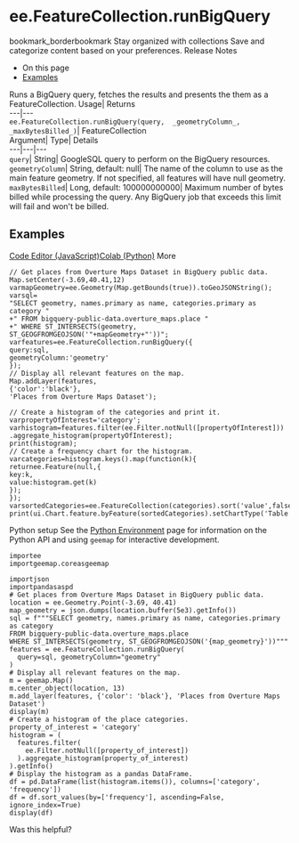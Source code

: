  
#  ee.FeatureCollection.runBigQuery 
bookmark_borderbookmark Stay organized with collections  Save and categorize content based on your preferences.
Release Notes 
  * On this page
  * [Examples](https://developers.google.com/earth-engine/apidocs/ee-featurecollection-runbigquery#examples)


Runs a BigQuery query, fetches the results and presents the them as a FeatureCollection. 
Usage| Returns  
---|---  
`ee.FeatureCollection.runBigQuery(query,  _geometryColumn_, _maxBytesBilled_)`| FeatureCollection  
Argument| Type| Details  
---|---|---  
`query`| String| GoogleSQL query to perform on the BigQuery resources.  
`geometryColumn`| String, default: null| The name of the column to use as the main feature geometry. If not specified, all features will have null geometry.  
`maxBytesBilled`| Long, default: 100000000000| Maximum number of bytes billed while processing the query. Any BigQuery job that exceeds this limit will fail and won't be billed.  
## Examples
[Code Editor (JavaScript)](https://developers.google.com/earth-engine/apidocs/ee-featurecollection-runbigquery#code-editor-javascript-sample)[Colab (Python)](https://developers.google.com/earth-engine/apidocs/ee-featurecollection-runbigquery#colab-python-sample) More
```
// Get places from Overture Maps Dataset in BigQuery public data.
Map.setCenter(-3.69,40.41,12)
varmapGeometry=ee.Geometry(Map.getBounds(true)).toGeoJSONString();
varsql=
"SELECT geometry, names.primary as name, categories.primary as category "
+" FROM bigquery-public-data.overture_maps.place "
+" WHERE ST_INTERSECTS(geometry, ST_GEOGFROMGEOJSON('"+mapGeometry+"'))";
varfeatures=ee.FeatureCollection.runBigQuery({
query:sql,
geometryColumn:'geometry'
});
// Display all relevant features on the map.
Map.addLayer(features,
{'color':'black'},
'Places from Overture Maps Dataset');

// Create a histogram of the categories and print it.
varpropertyOfInterest='category';
varhistogram=features.filter(ee.Filter.notNull([propertyOfInterest]))
.aggregate_histogram(propertyOfInterest);
print(histogram);
// Create a frequency chart for the histogram.
varcategories=histogram.keys().map(function(k){
returnee.Feature(null,{
key:k,
value:histogram.get(k)
});
});
varsortedCategories=ee.FeatureCollection(categories).sort('value',false);
print(ui.Chart.feature.byFeature(sortedCategories).setChartType('Table'));
```
Python setup
See the [ Python Environment](https://developers.google.com/earth-engine/guides/python_install) page for information on the Python API and using `geemap` for interactive development.
```
importee
importgeemap.coreasgeemap
```
```
importjson
importpandasaspd
# Get places from Overture Maps Dataset in BigQuery public data.
location = ee.Geometry.Point(-3.69, 40.41)
map_geometry = json.dumps(location.buffer(5e3).getInfo())
sql = f"""SELECT geometry, names.primary as name, categories.primary as category
FROM bigquery-public-data.overture_maps.place
WHERE ST_INTERSECTS(geometry, ST_GEOGFROMGEOJSON('{map_geometry}'))"""
features = ee.FeatureCollection.runBigQuery(
  query=sql, geometryColumn="geometry"
)
# Display all relevant features on the map.
m = geemap.Map()
m.center_object(location, 13)
m.add_layer(features, {'color': 'black'}, 'Places from Overture Maps Dataset')
display(m)
# Create a histogram of the place categories.
property_of_interest = 'category'
histogram = (
  features.filter(
    ee.Filter.notNull([property_of_interest])
  ).aggregate_histogram(property_of_interest)
).getInfo()
# Display the histogram as a pandas DataFrame.
df = pd.DataFrame(list(histogram.items()), columns=['category', 'frequency'])
df = df.sort_values(by=['frequency'], ascending=False, ignore_index=True)
display(df)
```

Was this helpful?

